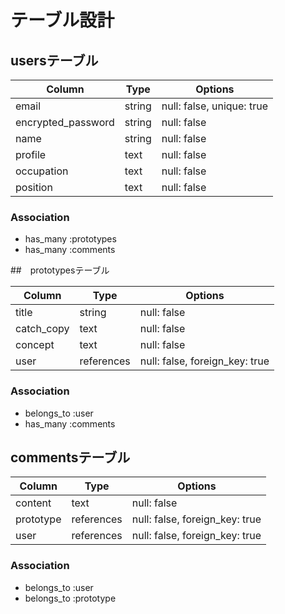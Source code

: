 # テーブル設計

## usersテーブル

| Column             | Type   | Options                   | 
| ------------------ | ------ | ------------------------- | 
| email              | string | null: false, unique: true | 
| encrypted_password | string | null: false               | 
| name               | string | null: false               | 
| profile            | text   | null: false               | 
| occupation         | text   | null: false               | 
| position           | text   | null: false               | 

### Association

- has_many :prototypes
- has_many :comments


##　prototypesテーブル

| Column     | Type       | Options                        | 
| ---------- | ---------- | ------------------------------ | 
| title      | string     | null: false                    | 
| catch_copy | text       | null: false                    | 
| concept    | text       | null: false                    | 
| user       | references | null: false, foreign_key: true | 

### Association

- belongs_to :user
- has_many :comments


## commentsテーブル

| Column    | Type       | Options                        | 
| --------- | ---------- | ------------------------------ | 
| content   | text       | null: false                    | 
| prototype | references | null: false, foreign_key: true | 
| user      | references | null: false, foreign_key: true | 

### Association

- belongs_to :user
- belongs_to :prototype